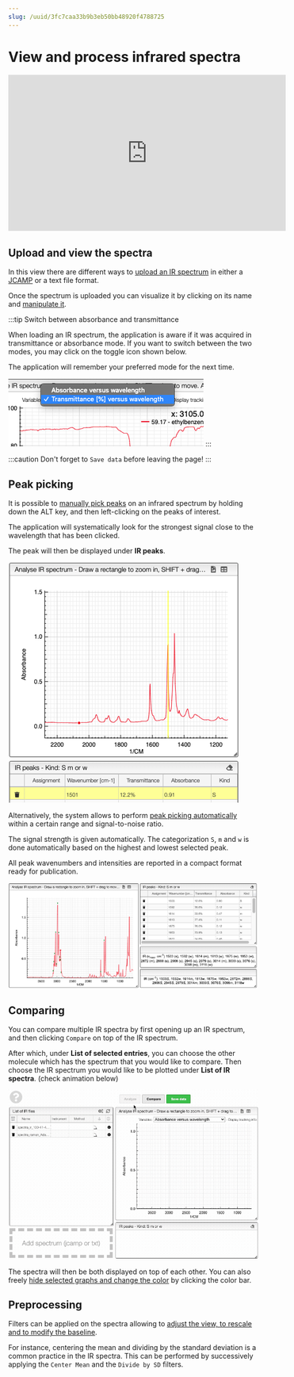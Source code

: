 ```yaml
---
slug: /uuid/3fc7caa33b9b3eb50bb48920f4788725
---
```


# View and process infrared spectra

<iframe width="560" height="315" src="https://www.youtube.com/embed/7iLuVpt5IXc" title="YouTube video player" frameborder="0" allow="accelerometer; autoplay; clipboard-write; encrypted-media; gyroscope; picture-in-picture" allowfullscreen></iframe>

## Upload and view the spectra

In this view there are different ways to [upload an IR spectrum](../includes/upload/README.md) in either a [JCAMP](../includes/jcamp/README.md) or a text file format. 


Once the spectrum is uploaded you can visualize it by clicking on its name and [manipulate it](../includes/manipulate/README.md).

:::tip Switch between absorbance and transmittance

When loading an IR spectrum, the application is aware if it was acquired in transmittance or absorbance mode. If you want to switch between the two modes, you may click on the toggle icon shown below.

The application will remember your preferred mode for the next time.

![Switch](switch.png)
:::

:::caution
Don't forget to `Save data` before leaving the page!
:::


## Peak picking

It is possible to [manually pick peaks](../includes/peakpick/README.md) on an infrared spectrum by holding down the ALT key, and then left-clicking on the peaks of interest.

The application will systematically look for the strongest signal close to the wavelength that has been clicked.

The peak will then be displayed under **IR peaks**.

![pickpeak](pickpeak.png)

Alternatively, the system allows to perform [peak picking automatically](../includes/autopick/README.md) within a certain range and signal-to-noise ratio.

The signal strength is given automatically. The categorization `S`, `m` and `w` is done automatically based on the highest and lowest selected peak.

All peak wavenumbers and intensities are reported in a compact format ready for publication.

![add peaklist](peaklist.png)

## Comparing

You can compare multiple IR spectra by first opening up an IR spectrum, and then clicking `Compare` on top of the IR spectrum.


After which, under **List of selected entries**, you can choose the other molecule which has the spectrum that you would like to compare. Then choose the IR spectrum you would like to be plotted under **List of IR spectra**. (check animation below)

![add compare](compare.gif)

The spectra will then be both displayed on top of each other. You can also freely  [hide selected graphs and change the color](../includes/showhide/README.md) by clicking the color bar.

## Preprocessing

Filters can be applied on the spectra allowing to [adjust the view, to rescale and to modify the baseline](../includes/preprocessing/README.md).

For instance, centering the mean and dividing by the standard deviation is a common practice in the IR spectra. This can be performed by successively applying the `Center Mean` and the `Divide by SD` filters.

